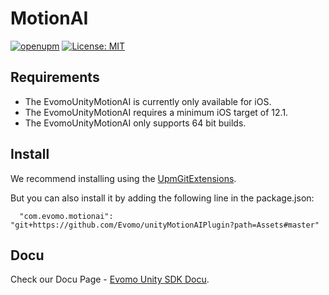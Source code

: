 # MotionAI 
[![openupm](https://img.shields.io/npm/v/com.evomo.motionai?label=openupm&registry_uri=https://package.openupm.com)](https://openupm.com/packages/com.evomo.motionai/)
[![License: MIT](https://img.shields.io/badge/License-MIT-yellow.svg)](https://opensource.org/licenses/MIT)


## Requirements

- The EvomoUnityMotionAI is currently only available for iOS.
- The EvomoUnityMotionAI requires a minimum iOS target of 12.1.
- The EvomoUnityMotionAI only supports 64 bit builds.


## Install 

We recommend installing using the [UpmGitExtensions](https://github.com/mob-sakai/UpmGitExtension). 

But you can also install it by adding the following line in the package.json: 

      "com.evomo.motionai": "git+https://github.com/Evomo/unityMotionAIPlugin?path=Assets#master"

## Docu

Check our Docu Page - [Evomo Unity SDK Docu](https://evomo.github.io/motionAI-docu/docs/getStartedUnity).
